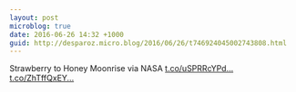 ```yaml
---
layout: post
microblog: true
date: 2016-06-26 14:32 +1000
guid: http://desparoz.micro.blog/2016/06/26/t746924045002743808.html
---
```

Strawberry to Honey Moonrise via NASA [t.co/uSPRRcYPd...](https://t.co/uSPRRcYPdE) [t.co/ZhTffQxEY...](https://t.co/ZhTffQxEY8)
